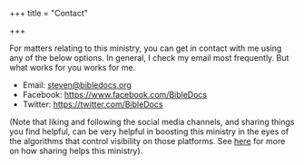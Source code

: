+++
title = "Contact"

+++

For matters relating to this ministry, you can get in contact with me using any of the below options. In general, I check my email most frequently. But what works for you works for me.

- Email: <a href="mailto:steven@bibledocs.org">steven@bibledocs.org</a> 
- Facebook: <https://www.facebook.com/BibleDocs>
- Twitter: <https://twitter.com/BibleDocs>

(Note that liking and following the social media channels, and sharing things you find helpful, can be very helpful in boosting this ministry in the eyes of the algorithms that control visibility on those platforms. See [here](/about-the-site/how-you-can-help-this-ministry/#sharing-this-ministry) for more on how sharing helps this ministry).
